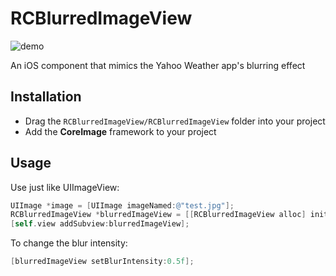 # RCBlurredImageView

![demo](https://github.com/rcameron/RCBlurredImageView/blob/master/demo.gif?raw=true)

An iOS component that mimics the Yahoo Weather app's blurring effect

## Installation

- Drag the `RCBlurredImageView/RCBlurredImageView` folder into your project
- Add the **CoreImage** framework to your project


## Usage

Use just like UIImageView:

```objective-c
UIImage *image = [UIImage imageNamed:@"test.jpg"];
RCBlurredImageView *blurredImageView = [[RCBlurredImageView alloc] initWithImage:image];
[self.view addSubview:blurredImageView];
```

To change the blur intensity:

```objective-c
[blurredImageView setBlurIntensity:0.5f];
```
